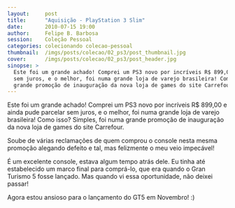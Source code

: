```yaml
---
layout:     post
title:      "Aquisição - PlayStation 3 Slim"
date:       2010-07-15 19:00
author:     Felipe B. Barbosa
session:    Coleção Pessoal
categories: colecionando colecao-pessoal
thumbnail:  /imgs/posts/colecao/02_ps3/post_thumbnail.jpg
cover:      /imgs/posts/colecao/02_ps3/post_header.jpg
sinopse: >
  Este foi um grande achado! Comprei um PS3 novo por incríveis R$ 899,00 e ainda pude parcelar
  sem juros, e o melhor, foi numa grande loja de varejo brasileira! Como isso? Simples, foi numa
  grande promoção de inauguração da nova loja de games do site Carrefour.
---
```

Este foi um grande achado! Comprei um PS3 novo por incríveis R$ 899,00 e ainda pude parcelar
sem juros, e o melhor, foi numa grande loja de varejo brasileira! Como isso? Simples, foi numa
grande promoção de inauguração da nova loja de games do site Carrefour.

Soube de várias reclamações de quem comprou o console nesta mesma promoção alegando defeito e tal,
mas felizmente o meu veio impecável!

É um excelente console, estava algum tempo atrás dele. Eu tinha até estabelecido um marco final
para comprá-lo, que era quando o Gran Turismo 5 fosse lançado. Mas quando vi essa oportunidade,
não deixei passar!

Agora estou ansioso para o lançamento do GT5 em Novembro! :)
